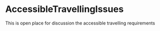 # AccessibleTravellingIssues
This is open place for discussion the accessible travelling requirements
